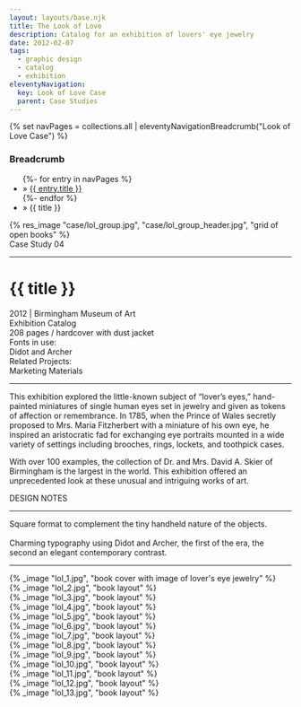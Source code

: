 ```yaml
---
layout: layouts/base.njk
title: The Look of Love
description: Catalog for an exhibition of lovers' eye jewelry
date: 2012-02-07
tags:
  - graphic design
  - catalog
  - exhibition
eleventyNavigation:
  key: Look of Love Case
  parent: Case Studies
---
```

{% set navPages = collections.all | eleventyNavigationBreadcrumb("Look of Love Case") %}
<div class="breadcrumb">
    <h3 class="visually-hidden">Breadcrumb</h3>
	<ul class="nav">
            {%- for entry in navPages %}
		<li class="nav-item"{% if entry.url == page.url %} class="active-breadcrumb"{% endif %}> » <a href="{{ entry.url }}">{{ entry.title }}</a></li>
  	    	{%- endfor %}
	    <li class="nav-item"><active-breadcrumb>» {{ title }}</active-breadcrumb></li>
	</ul>
</div>
<div class="container">
  <div class="row"></div>
      <div class="full-width">{% res_image "case/lol_group.jpg", "case/lol_group_header.jpg", "grid of open books" %}</div>
    <div class="row"><div class="spacer"></div></div>
	<div class="row">
		<div class="col-4 col-4-md col-4-lg">
			<figcaption>Case Study 04</figcaption>
			<hr>
			<h1>{{ title }}</h1>
			<figcaption>2012 | Birmingham Museum of Art</figcaption>
            <figcaption>Exhibition Catalog</br>208 pages / hardcover with dust jacket</figcaption>
            <figcaption>Fonts in use:</br>Didot and Archer</figcaption>
            <figcaption>Related Projects:</br>Marketing Materials</figcaption>
			<hr>
		    	<p>This exhibition explored the little-known subject of “lover’s eyes,” hand-painted miniatures of single human eyes set in jewelry and given as tokens of affection or remembrance. In 1785, when the Prince of Wales secretly proposed to Mrs. Maria Fitzherbert with a miniature of his own eye, he inspired an aristocratic fad for exchanging eye portraits mounted in a wide variety of settings including brooches, rings, lockets, and toothpick cases.</p>
                <p>With over 100 examples, the collection of Dr. and Mrs. David A. Skier of Birmingham is the largest in the world. This exhibition offered an unprecedented look at these unusual and intriguing works of art.</p>
				      <figcaption>DESIGN NOTES</figcaption> 
      		<hr>
    	  	<figcaption>Square format to complement the tiny handheld nature of the objects. </br></br>Charming typography using Didot and Archer, the first of the era, the second an elegant contemporary contrast.</figcaption>
	      	<hr>
		</div>
		<div class="col"></div>
		<div class="col-6 col-6-md col-6-lg">{% _image "lol_1.jpg", "book cover with image of lover's eye jewelry" %}</div>
	</div>
	<div class="row">
		<div class="col">{% _image "lol_2.jpg", "book layout" %}</div>
        <div class="col">{% _image "lol_3.jpg", "book layout" %}</div>
	</div>
	<div class="row">
        <div class="col">{% _image "lol_4.jpg", "book layout" %}</div>
        <div class="col">{% _image "lol_5.jpg", "book layout" %}</div>
        <div class="col">{% _image "lol_6.jpg", "book layout" %}</div>
	</div>
	<div class="row">
        <div class="col">{% _image "lol_7.jpg", "book layout" %}</div>
        <div class="col">{% _image "lol_8.jpg", "book layout" %}</div>
	</div>
	<div class="row">
        <div class="col">{% _image "lol_9.jpg", "book layout" %}</div>
        <div class="col">{% _image "lol_10.jpg", "book layout" %}</div>
        <div class="col">{% _image "lol_11.jpg", "book layout" %}</div>
	</div>
	<div class="row">
        <div class="col">{% _image "lol_12.jpg", "book layout" %}</div>
        <div class="col">{% _image "lol_13.jpg", "book layout" %}</div>
  	</div>
</div>